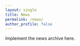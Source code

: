 ```yaml
---
layout: single
title: News
permalink: /news/
author_profile: false
---
```


Implement the news archive here.
